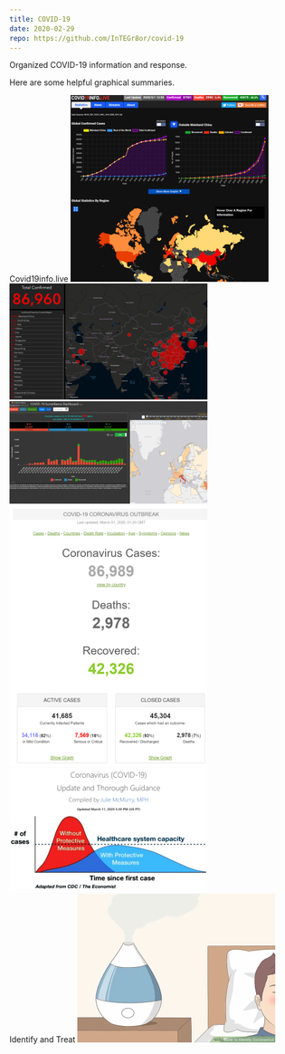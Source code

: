 ```yaml
---
title: COVID-19
date: 2020-02-29
repo: https://github.com/InTEGr8or/covid-19
---
```


Organized COVID-19 information and response.

Here are some helpful graphical summaries.

<div class="row col-md-12">
    <div class="col-md-4">
        <label>Covid19info.live</label>
        <a href="https://covid19info.live/" target="_blank">
            <img src="2020-03-01-13-18-10-350xauto.png" alt="Covid19Info.live">
        </a>
    </div>
    <div class="col-md-4">
        <a href="https://gisanddata.maps.arcgis.com/apps/opsdashboard/index.html#/bda7594740fd40299423467b48e9ecf6" target="_blank">
            <img src="2020-02-29-18-06-35-350xauto.png" alt="Johns Hopkins">
        </a>
    </div>
    <div class="col-md-4">
        <a href="http://ncov.bii.virginia.edu/dashboard/" target="_blank">
            <img src="2020-02-29-18-09-55-350xauto.png" alt="World-o-Meters">
        </a>
    </div>
    <div class="col-md-4">
        <a href="https://www.worldometers.info/coronavirus/" target="_blank">
            <img src="2020-02-29-17-47-08-350xauto.png" alt="World-o-Meters">
        </a>
    </div>
    <div class="col-md-4">
        <a href="https://www.flattenthecurve.com/" target="_blank">
            <img src="2020-03-12-11-27-31-350xauto.png" alt="World-o-Meters">
        </a>
    </div>
    <div class="col-md-4">
        <label>Identify and Treat</label>
        <a href="https://www.wikihow.com/Identify-Coronavirus" target="_blank">
            <img src="2020-03-01-18-51-12-350xauto.png" alt="Identify and Treat">
        </a>
    </div>
</div>

